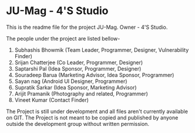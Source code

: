 # JU-Mag - 4'S Studio

This is the readme file for the project JU-Mag. Owner - 4'S Studio.

The people under the project are listed bellow-

1. Subhashis Bhowmik (Team Leader, Programmer, Designer, Vulnerability Finder)
2. Srijan Chatterjee (Co Leader, Programmer, Designer)
3. Saptarshi Pal (Idea Sponsor, Programmer, Designer)
4. Souradeep Barua (Marketing Advisor, Idea Sponsor, Programmer)
5. Sayan nag (Android UI Designer, Programmer)
6. Supratik Sarkar (Idea Sponsor, Marketing Advisor)
7. Arijit Pramanik (Photography and related, Programmer)
8. Vineet Kumar (Contact Finder)

The Project is still under development and all files aren't currently available on GIT.
The Project is not meant to be copied and published by anyone outside the development group without written permission.
